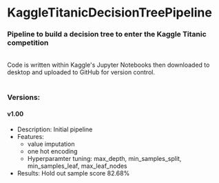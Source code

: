 # KaggleTitanicDecisionTreePipeline <br />

### Pipeline to build a decision tree to enter the Kaggle Titanic competition <br />

<br />
Code is written within Kaggle's Jupyter Notebooks then downloaded to desktop and uploaded to GitHub for version control. <br />
<br />

### Versions: <br />


#### v1.00


* Description: Initial pipeline <br />
* Features: <br />
    * value imputation
    * one hot encoding
    * Hyperparamter tuning: max_depth, min_samples_split, min_samples_leaf, max_leaf_nodes <br />
* Results: Hold out sample score 82.68% <br />
